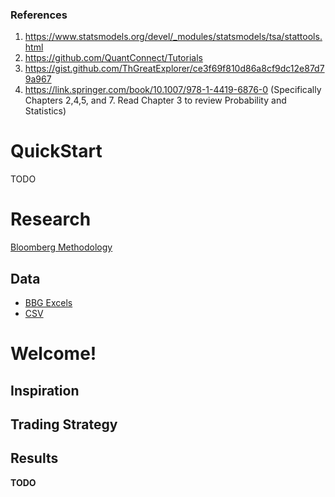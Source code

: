 
### References
1. https://www.statsmodels.org/devel/_modules/statsmodels/tsa/stattools.html
2. https://github.com/QuantConnect/Tutorials
3. https://gist.github.com/ThGreatExplorer/ce3f69f810d86a8cf9dc12e87d79a967
4. https://link.springer.com/book/10.1007/978-1-4419-6876-0 (Specifically Chapters 2,4,5, and 7. Read Chapter 3 to review Probability and Statistics)

# QuickStart
TODO

# Research
[Bloomberg Methodology](Bonds.docx)

## Data
- [BBG Excels](Data/BBG_Excels/)
- [CSV](Data/csv/)

# Welcome!

## Inspiration

## Trading Strategy

## Results

**TODO**


